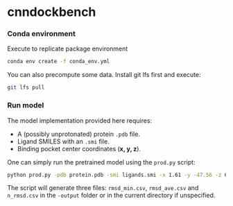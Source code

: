 # cnndockbench

### Conda environment

Execute to replicate package environment

```bash
conda env create -f conda_env.yml
```

You can also precompute some data. Install git lfs first and execute:

```bash
git lfs pull
```

### Run model

The model implementation provided here requires:

- A (possibly unprotonated) protein `.pdb` file.
- Ligand SMILES with an `.smi` file.
- Binding pocket center coordinates (__x, y, z__).

One can simply run the pretrained model using the `prod.py` script:

```bash
python prod.py -pdb protein.pdb -smi ligands.smi -x 1.61 -y -47.56 -z 6.82 -output /home/user
```

The script will generate three files: `rmsd_min.csv`, `rmsd_ave.csv` and `n_rmsd.csv` in the `-output` folder or in the current directory if unspecified.
